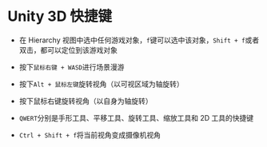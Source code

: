 # Unity 3D 快捷键
- 在 Hierarchy 视图中选中任何游戏对象，`f`键可以选中该对象，`Shift + f`或者双击，都可以定位到该游戏对象

- 按下`鼠标右键 + WASD`进行场景漫游

- 按下`Alt + 鼠标左键`旋转视角（以可视区域为轴旋转）

- 按下鼠标右键旋转视角（以自身为轴旋转）

- `QWERT`分别是手形工具、平移工具、旋转工具、缩放工具和 2D 工具的快捷键

- `Ctrl + Shift + f`将当前视角变成摄像机视角

